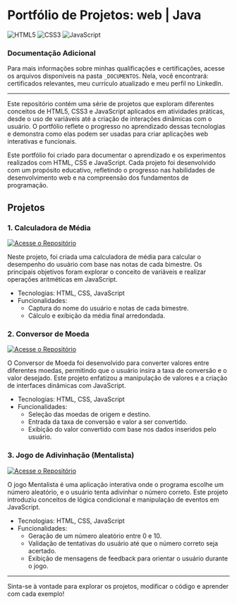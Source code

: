 # Portfólio de Projetos: web | Java
![HTML5](https://img.shields.io/badge/HTML5-E34F26?style=for-the-badge&logo=html5&logoColor=white)
![CSS3](https://img.shields.io/badge/CSS3-1572B6?style=for-the-badge&logo=css3&logoColor=white)
![JavaScript](https://img.shields.io/badge/JavaScript-F7DF1E?style=for-the-badge&logo=javascript&logoColor=black)

### Documentação Adicional
Para mais informações sobre minhas qualificações e certificações, acesse os arquivos disponíveis na pasta <code>_DOCUMENTOS</code>. Nela, você encontrará: certificados relevantes, meu currículo atualizado e meu perfil no LinkedIn.

<hr>

Este repositório contém uma série de projetos que exploram diferentes conceitos de HTML5, CSS3 e JavaScript aplicados em atividades práticas, desde o uso de variáveis até a criação de interações dinâmicas com o usuário. O portfólio reflete o progresso no aprendizado dessas tecnologias e demonstra como elas podem ser usadas para criar aplicações web interativas e funcionais.

Este portfólio foi criado para documentar o aprendizado e os experimentos realizados com HTML, CSS e JavaScript. Cada projeto foi desenvolvido com um propósito educativo, refletindo o progresso nas habilidades de desenvolvimento web e na compreensão dos fundamentos de programação.

## Projetos

### 1. Calculadora de Média
[![Acesse o Repositório](https://img.shields.io/badge/Acesse%20o%20Reposit%C3%B3rio-gray?style=for-the-badge)](https://github.com/vitoriapguimaraes/portfolio-projetos-web-Java/tree/master/Calculadora%20de%20m%C3%A9dia)

Neste projeto, foi criada uma calculadora de média para calcular o desempenho do usuário com base nas notas de cada bimestre. Os principais objetivos foram explorar o conceito de variáveis e realizar operações aritméticas em JavaScript.
- Tecnologias: HTML, CSS, JavaScript
- Funcionalidades:
  - Captura do nome do usuário e notas de cada bimestre.
  - Cálculo e exibição da média final arredondada.

### 2. Conversor de Moeda
[![Acesse o Repositório](https://img.shields.io/badge/Acesse%20o%20Reposit%C3%B3rio-gray?style=for-the-badge)](https://github.com/vitoriapguimaraes/portfolio-projetos-web-Java/tree/master/Conversor%20de%20moeda)

O Conversor de Moeda foi desenvolvido para converter valores entre diferentes moedas, permitindo que o usuário insira a taxa de conversão e o valor desejado. Este projeto enfatizou a manipulação de valores e a criação de interfaces dinâmicas com JavaScript.
- Tecnologias: HTML, CSS, JavaScript
- Funcionalidades:
  - Seleção das moedas de origem e destino.
  - Entrada da taxa de conversão e valor a ser convertido.
  - Exibição do valor convertido com base nos dados inseridos pelo usuário.

### 3. Jogo de Adivinhação (Mentalista)
[![Acesse o Repositório](https://img.shields.io/badge/Acesse%20o%20Reposit%C3%B3rio-gray?style=for-the-badge)](https://github.com/vitoriapguimaraes/portfolio-projetos-web-Java/tree/master/Mentalista)

O jogo Mentalista é uma aplicação interativa onde o programa escolhe um número aleatório, e o usuário tenta adivinhar o número correto. Este projeto introduziu conceitos de lógica condicional e manipulação de eventos em JavaScript.
- Tecnologias: HTML, CSS, JavaScript
- Funcionalidades:
  - Geração de um número aleatório entre 0 e 10.
  - Validação de tentativas do usuário até que o número correto seja acertado.
  - Exibição de mensagens de feedback para orientar o usuário durante o jogo.

<hr>

Sinta-se à vontade para explorar os projetos, modificar o código e aprender com cada exemplo!
